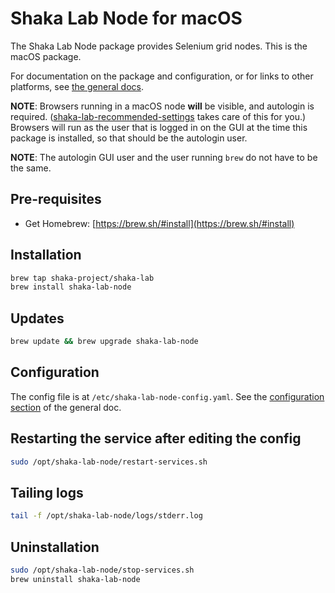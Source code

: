 # Shaka Lab Node for macOS

The Shaka Lab Node package provides Selenium grid nodes.
This is the macOS package.

For documentation on the package and configuration, or for links to other
platforms, see [the general docs](../README.md#readme).

**NOTE**: Browsers running in a macOS node **will** be visible, and autologin
is required.  ([shaka-lab-recommended-settings](../../shaka-lab-recommended-settings/README.md#readme)
takes care of this for you.)  Browsers will run as the user that is logged in
on the GUI at the time this package is installed, so that should be the
autologin user.

**NOTE**: The autologin GUI user and the user running `brew` do not have to be
the same.

## Pre-requisites

 - Get Homebrew: [https://brew.sh/#install](https://brew.sh/#install)

## Installation

```sh
brew tap shaka-project/shaka-lab
brew install shaka-lab-node
```

## Updates

```sh
brew update && brew upgrade shaka-lab-node
```

## Configuration

The config file is at `/etc/shaka-lab-node-config.yaml`.
See the [configuration section](../README.md#configuration) of the general doc.

## Restarting the service after editing the config

```sh
sudo /opt/shaka-lab-node/restart-services.sh
```

## Tailing logs

```sh
tail -f /opt/shaka-lab-node/logs/stderr.log
```

## Uninstallation

```sh
sudo /opt/shaka-lab-node/stop-services.sh
brew uninstall shaka-lab-node
```
